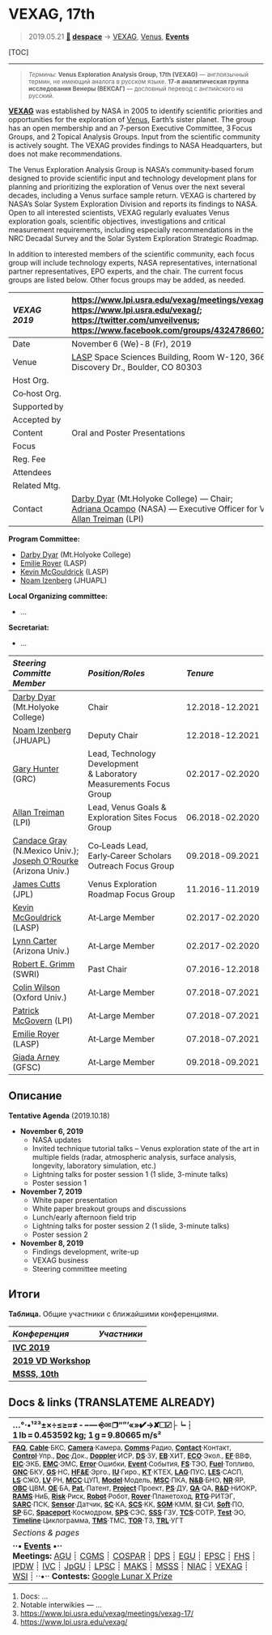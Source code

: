 # VEXAG, 17th
> 2019.05.21 **[🚀](../index/index.md) [despace](index.md)** → [VEXAG](vexag.md), [Venus](venus.md), **[Events](event.md)**

[TOC]

---

> <small>*Термины:* **Venus Exploration Analysis Group, 17th (VEXAG)** — англоязычный термин, не имеющий аналога в русском языке. **17‑я аналитическая группа исследования Венеры (ВЕКСАГ)** — дословный перевод с английского на русский.</small>

**[VEXAG](vexag.md)** was established by NASA in 2005 to identify scientific priorities and opportunities for the exploration of [Venus](venus.md), Earth’s sister planet. The group has an open membership and an 7‑person Executive Committee, 3 Focus Groups, and 2 Topical Analysis Groups. Input from the scientific community is actively sought. The VEXAG provides findings to NASA Headquarters, but does not make recommendations.

The Venus Exploration Analysis Group is NASA’s community‑based forum designed to provide scientific input and technology development plans for planning and prioritizing the exploration of Venus over the next several decades, including a Venus surface sample return. VEXAG is chartered by NASA’s Solar System Exploration Division and reports its findings to NASA. Open to all interested scientists, VEXAG regularly evaluates Venus exploration goals, scientific objectives, investigations and critical measurement requirements, including especially recommendations in the NRC Decadal Survey and the Solar System Exploration Strategic Roadmap.

In addition to interested members of the scientific community, each focus group will include technology experts, NASA representatives, international partner representatives, EPO experts, and the chair. The current focus groups are listed below. Other focus groups may be added, as needed.

|*VEXAG 2019*| <https://www.lpi.usra.edu/vexag/meetings/vexag-17/>;<br> <https://www.lpi.usra.edu/vexag/>;<br> <https://twitter.com/unveilvenus>;<br> <https://www.facebook.com/groups/432478660134856/> |
|:--|:--|
|Date | November 6 (We) ‑ 8 (Fr), 2019  |
|Venue | [LASP](zz_lasp.md) Space Sciences Building, Room W-120, 3665 Discovery Dr., Boulder, CO 80303 |
|Host Org. |  |
|Co‑host Org. |  |
|Supported by |  |
|Accepted by |  |
|Content | Oral and Poster Presentations |
|Focus |  |
|Reg. Fee |  |
|Attendees |  |
|Related Mtg. |  |
|Contact | [Darby Dyar](zz_dyar1.md) (Mt.Holyoke College) — Chair;<br> [Adriana Ocampo](zz_ocampo1.md) (NASA) — Executive Officer for VEXAG;<br> [Allan Treiman](zz_treiman1.md) (LPI) |

**Program Committee:**

   - [Darby Dyar](zz_dyar1.md) (Mt.Holyoke College)
   - [Emilie Royer](zz_royer1.md) (LASP)
   - [Kevin McGouldrick](zz_mcgouldrick1.md) (LASP)
   - [Noam Izenberg](zz_izenberg1.md) (JHUAPL)

**Local Organizing committee:**

   - …

**Secretariat:**

   - …

|*Steering Committe Member*|*Position/Roles*|*Tenure*|
|:--|:--|:--|
| [Darby Dyar](zz_dyar1.md) (Mt.Holyoke College)  | Chair  | 12.2018 ‑ 12.2021  |
| [Noam Izenberg](zz_izenberg1.md) (JHUAPL)  | Deputy Chair  | 12.2018 ‑ 12.2021  |
| [Gary Hunter](zz_hunter1.md) (GRC)  | Lead, Technology Development<br> & Laboratory Measurements Focus Group  | 02.2017 ‑ 02.2020  |
| [Allan Treiman](zz_treiman1.md) (LPI)  | Lead, Venus Goals & Exploration Sites Focus Group  | 06.2018 ‑ 02.2020  |
| [Candace Gray](zz_gray1.md) (N.Mexico Univ.);<br> [Joseph O'Rourke](zz_orourke1.md) (Arizona Univ.)  | Co‑Leads Lead,<br> Early‑Career Scholars Outreach Focus Group  | 09.2018 ‑ 09.2021  |
| [James Cutts](zz_cutts1.md) (JPL)  | Venus Exploration Roadmap Focus Group  | 11.2016 ‑ 11.2019  |
| [Kevin McGouldrick](zz_mcgouldrick1.md) (LASP)  | At‑Large Member  | 02.2017 ‑ 02.2020  |
| [Lynn Carter](zz_carter1.md) (Arizona Univ.)  | At‑Large Member  | 02.2017 ‑ 02.2020  |
| [Robert E. Grimm](zz_grimm1.md) (SWRI)  | Past Chair  | 07.2016 ‑ 12.2018  |
| [Colin Wilson](zz_wilson1.md) (Oxford Univ.)  | At‑Large Member  | 07.2018 ‑ 07.2021  |
| [Patrick McGovern](zz_mcgovern1.md) (LPI)  | At‑Large Member  | 07.2018 ‑ 07.2021  |
| [Emilie Royer](zz_royer1.md) (LASP)  | At‑Large Member  | 07.2018 ‑ 07.2021  |
| [Giada Arney](zz_arney1.md) (GFSC)  | At‑Large Member  | 09.2018 ‑ 09.2021  |



## Описание

**Tentative Agenda** (2019.10.18)

   - **November 6, 2019**
      - NASA updates
      - Invited technique tutorial talks – Venus exploration state of the art in multiple fields (radar, atmospheric analysis, surface analysis, longevity, laboratory simulation, etc.)
      - Lightning talks for poster session 1 (1 slide, 3-minute talks)
      - Poster session 1
   - **November 7, 2019**
      - White paper presentation
      - White paper breakout groups and discussions
      - Lunch/early afternoon field trip
      - Lightning talks for poster session 2 (1 slide, 3-minute talks)
      - Poster session 2
   - **November 8, 2019**
      - Findings development, write-up
      - VEXAG business
      - Steering committee meeting



<p style="page-break-after: always"> </p>

## Итоги

**Таблица.** Общие участники с ближайшими конференциями.

|*Конференция*|*Участники*|
|:--|:--|
|**[IVC 2019](ivc_2019.md)**|  |
|**[2019 VD Workshop](vdws2019.md)**|  |
|**[MSSS, 10th](msss_10.md)**|  |



<p style="page-break-after:always"> </p>

## Docs & links (TRANSLATEME ALREADY)
|…°·•¹²³±×÷≤≥≈≠ ‑ −— ⎆✉ ❐“”’«»✔→✘☐☑├┕┆ 1 lb = 0.453592 kg; 1 g = 9.80665 m/s²|
|:--|
|<small>**[FAQ](faq.md)**, **[Cable](cable.md)**·БКС, **[Camera](camera.md)**·Камера, **[Comms](comms.md)**·Радио, **[Contact](contact.md)**·Контакт, **[Control](control.md)**·Упр., **[Doc](doc.md)**·Док., **[Doppler](doppler.md)**·ИСР, **[DS](ds.md)**·ЗУ, **[EB](eb.md)**·ХИТ, **[ECO](ecology.md)**·Экол., **[EF](ef.md)**·ВВФ, **[ElC](elc.md)**·ЭКБ, **[EMC](emc.md)**·ЭМС, **[Error](error.md)**·Ошибки, **[Event](event.md)**·События, **[FS](fs.md)**·ТЭО, **[Fuel](fuel.md)**·Топливо, **[GNC](gnc.md)**·БКУ, **[GS](scs.md)**·НС, **[HF&E](hfe.md)**·Эрго., **[IU](iu.md)**·Гиро., **[KT](kt.md)**·КТЕХ, **[LAG](lag.md)**·ПУC, **[LES](les.md)**·САСП, **[LS](ls.md)**·СЖО, **[LV](lv.md)**·РН, **[MCC](mcc.md)**·ЦУП, **[Model](model.md)**·Модель, **[MSC](sc.md)**·ПКА, **[N&B](nnb.md)**·БНО, **[NR](nr.md)**·ЯР, **[OBC](obc.md)**·ЦВМ, **[OE](oe.md)**·БА, **[Pat.](патент.md)**·Патент, **[Project](project.md)**·Проект, **[PS](ps.md)**·ДУ, **[QA](quality.md)**·QA, **[R&D](rnd.md)**·НИОКР, **[RAMS](rams.md)**·НиБ, **[Risk](risk.md)**·Риск, **[Robot](robotics.md)**·Робот, **[Rover](rover.md)**·Планетоход, **[RTG](rtg.md)**·РИТЭГ, **[SARC](sarc.md)**·ПСК, **[Sensor](sensor.md)**·Датчик, **[SC](sc.md)**·КА, **[SCS](scs.md)**·КК, **[SGM](sgm.md)**·КММ, **[SI](si.md)**·СИ, **[Soft](soft.md)**·ПО, **[SP](sp.md)**·БС, **[Spaceport](spaceport.md)**·Космодром, **[SPS](sps.md)**·СЭС, **[SSS](sss.md)**·ГЗУ, **[TCS](tcs.md)**·СОТР, **[Test](test.md)**·ЭО, **[Timeline](timeline.md)**·Циклограмма, **[TMS](tms.md)**·ТМС, **[TOR](tor.md)**·ТЗ, **[TRL](trl.md)**·УГТ</small>|
|*Sections & pages*|
|**··• [Events](event.md) •··**<br> **Meetings:** [AGU](agu.md) ┊ [CGMS](cgms.md) ┊ [COSPAR](cospar.md) ┊ [DPS](dps.md) ┊ [EGU](egu.md) ┊ [EPSC](epsc.md) ┊ [FHS](fhs.md) ┊ [IPDW](ipdw.md) ┊ [IVC](ivc.md) ┊ [JpGU](jpgu.md) ┊ [LPSC](lpsc.md) ┊ [MAKS](maks.md) ┊ [MSSS](msss.md) ┊ [NIAC](niac_program.md) ┊ [VEXAG](vexag.md) ┊ [WSI](wsi.md) ┊ ··•·· **Contests:** [Google Lunar X Prize](google_lunar_x_prize.md) |

   1. Docs: …
   1. Notable interwikies — …
   1. <https://www.lpi.usra.edu/vexag/meetings/vexag-17/>
   1. <https://www.lpi.usra.edu/vexag/>
